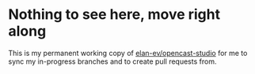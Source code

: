 # Nothing to see here, move right along

This is my permanent working copy of [elan-ev/opencast-studio](https://github.com/elan-ev/opencast-studio)
for me to sync my in-progress branches and to create pull requests from.
